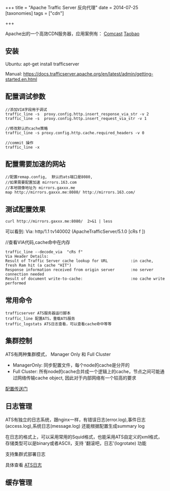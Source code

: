 +++
title = "Apache Traffic Server 反向代理"
date = 2014-07-25
[taxonomies]
tags = ["cdn"]

+++

Apache出的一个高效CDN服务器，应用案例有：
[Comcast](http://www.bizety.com/2014/02/23/comcasts-internal-cdn/)
[Taobao](http://www.infoq.com/cn/presentations/apache-traffic-server-and-cdn-practice)

<!-- more -->


## 安装
Ubuntu:
apt-get install trafficserver

Manual:
https://docs.trafficserver.apache.org/en/latest/admin/getting-started.en.html


## 配置调试参数

```
//添加VIA字段用于调试  
traffic_line -s  proxy.config.http.insert_response_via_str -v 2  
traffic_line -s  proxy.config.http.insert_request_via_str -v 1  

//修改默认的cache策略  
traffic_line -s proxy.config.http.cache.required_headers -v 0

//commit 操作  
traffic_line -x
```

## 配置需要加速的网站

```
//配置remap.config,  默认的ats端口是8080,
//如果需要配置加速 mirrors.163.com
//本地镜像地址为 mirrors.gaxxx.me
map http://mirrors.gaxxx.me:8080/ http://mirrors.163.com/
```
 

## 测试配置效果

```
curl http://mirrors.gaxxx.me:8080/  2>&1 | less
```

可以看到:
  Via: http/1.1 tv140002 (ApacheTrafficServer/5.1.0 [cRs f ])


//查看VIA代码,cache命中在内存  
```
traffic_line --decode_via  "cRs f" 
Via Header Details:
Result of Traffic Server cache lookup for URL          :in cache, fresh Ram hit (a cache "HIT")
Response information received from origin server       :no server connection needed
Result of document write-to-cache:                     :no cache write performed
```

## 常用命令
```
trafficserver ATS服务器运行脚本
traffic_line 配置ATS，重载ATS服务
traffic_logstats ATS日志查看，可以查看cache命中等等
```

## 集群控制

ATS有两种集群模式， Manager Only 和 Full Cluster
* ManagerOnly: 同步配置文件，每个node的cache是分开的
* Full Cluster: 所有node的cache合并成一个逻辑上的cache，节点之间可能通过网络传输cache object, 因此对于内部网络有一个较高的要求

[配置传送门](https://docs.trafficserver.apache.org/en/latest/admin/cluster-howto.en.html)

## 日志管理
ATS有独立的日志系统，跟nginx一样，有错误日志(error.log),事件日志(access.log),系统日志(message.log)
还能根据配置生成summary log

在日志的格式上，可以采用常用的Squid格式，也能采用ATS自定义的xml格式，存储类型可以是binary或者ASCII，支持 '翻滚吧，日志'(logrotate) 功能

支持集群式部署日志

具体查看 [ATS日志](https://docs.trafficserver.apache.org/en/latest/admin/working-log-files.en.html)

## 缓存管理
